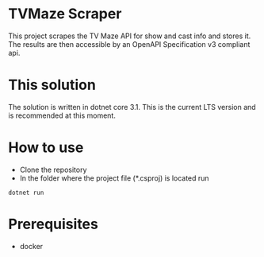 # TVMaze Scraper

This project scrapes the TV Maze API for show and cast info and stores it.
The results are then accessible by an OpenAPI Specification v3 compliant api.

# This solution

The solution is written in dotnet core 3.1. This is the current LTS version and is recommended at this moment.

# How to use

- Clone the repository
- In the folder where the project file (*.csproj) is located run
```
dotnet run
```

# Prerequisites

- docker